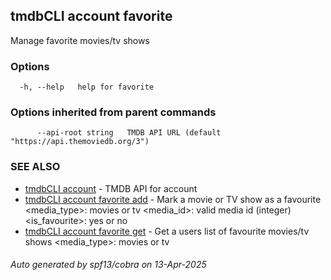 ## tmdbCLI account favorite

Manage favorite movies/tv shows

### Options

```
  -h, --help   help for favorite
```

### Options inherited from parent commands

```
      --api-root string   TMDB API URL (default "https://api.themoviedb.org/3")
```

### SEE ALSO

* [tmdbCLI account](tmdbCLI_account.md)	 - TMDB API for account
* [tmdbCLI account favorite add](tmdbCLI_account_favorite_add.md)	 - Mark a movie or TV show as a favourite
<media_type>: movies or tv
<media_id>: valid media id (integer)
<is_favourite>: yes or no
* [tmdbCLI account favorite get](tmdbCLI_account_favorite_get.md)	 - Get a users list of favourite movies/tv shows
<media_type>: movies or tv

###### Auto generated by spf13/cobra on 13-Apr-2025

